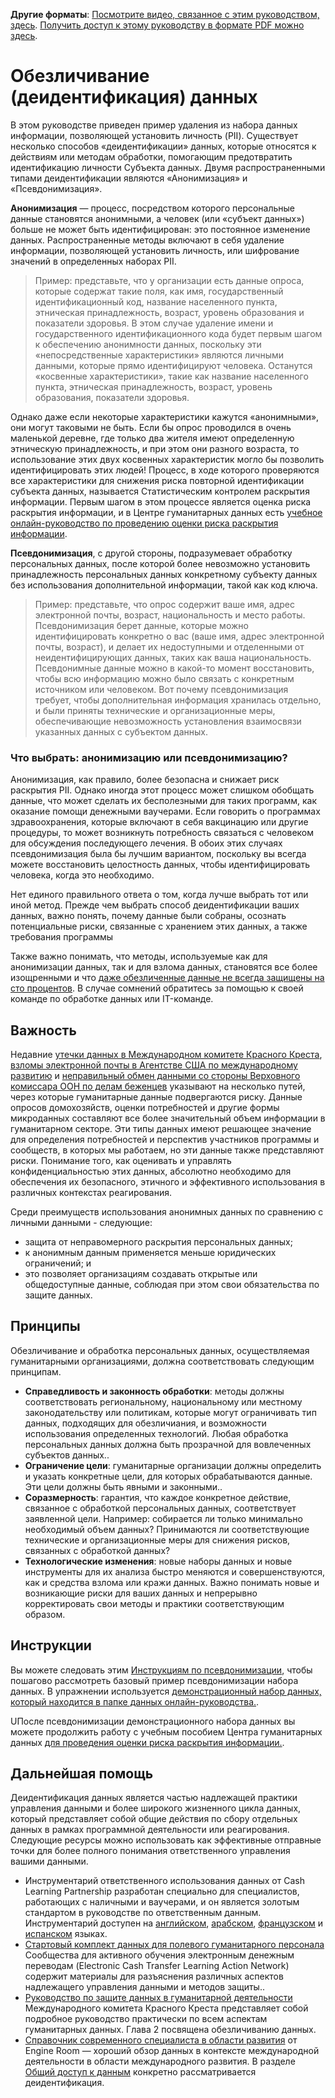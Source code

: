 **Другие форматы**: [Посмотрите видео, связанное с этим руководством, здесь](https://youtu.be/MX0Y1UjL73g). [Получить доступ к этому руководству в формате PDF можно здесь](https://dldocs.mercycorps.org/DPPDeidentifyingDataGuideRU.pdf).

# Обезличивание (деидентификация) данных
В этом руководстве приведен пример удаления из набора данных информации, позволяющей установить личность (PII). Существует несколько способов «деидентификации» данных, которые относятся к действиям или методам обработки, помогающим предотвратить идентификацию личности Субъекта данных. Двумя распространенными типами деидентификации являются «Анонимизация» и «Псевдонимизация».

**Анонимизация** — процесс, посредством которого персональные данные становятся анонимными, а человек (или «субъект данных») больше не может быть идентифицирован: это постоянное изменение данных. Распространенные методы включают в себя удаление информации, позволяющей установить личность, или шифрование значений в определенных наборах PII.

> Пример: представьте, что у организации есть данные опроса, которые содержат такие поля, как имя, государственный идентификационный код, название населенного пункта, этническая принадлежность, возраст, уровень образования и показатели здоровья. В этом случае удаление имени и государственного идентификационного кода будет первым шагом к обеспечению анонимности данных, поскольку эти «непосредственные характеристики» являются личными данными, которые прямо идентифицируют человека. Останутся «косвенные характеристики», такие как название населенного пункта, этническая принадлежность,
возраст, уровень образования, показатели здоровья.

Однако даже если некоторые характеристики кажутся «анонимными», они могут таковыми не быть. Если бы опрос проводился в очень маленькой деревне, где только два жителя имеют определенную этническую принадлежность, и при этом они разного возраста, то использование этих двух косвенных характеристик могло бы позволить идентифицировать этих людей! Процесс, в ходе которого проверяются все характеристики для снижения риска повторной идентификации субъекта данных, называется Статистическим контролем раскрытия информации. Первым шагом в этом процессе является оценка риска раскрытия информации, и в Центре гуманитарных данных есть [учебное онлайн-руководство по проведению оценки риска раскрытия информации](https://centre.humdata.org/learning-path/disclosure-risk-assessment-overview/).

**Псевдонимизация**, с другой стороны, подразумевает обработку персональных данных, после которой более невозможно установить принадлежность персональных данных конкретному субъекту данных без использования дополнительной информации, такой как код ключа.

> Пример: представьте, что опрос содержит ваше имя, адрес электронной почты, возраст, национальность и место работы. Псевдонимизация берет данные, которые можно идентифицировать конкретно о вас (ваше имя, адрес электронной почты, возраст), и делает их недоступными и отделенными от неидентифицирующих данных, таких как ваша национальность. Псевдонимные данные можно в какой-то момент восстановить, чтобы всю информацию можно было связать с конкретным источником или человеком. Вот почему псевдонимизация требует, чтобы дополнительная информация хранилась отдельно, и были приняты технические и организационные меры,
обеспечивающие невозможность установления взаимосвязи указанных данных с субъектом данных.

### Что выбрать: анонимизацию или псевдонимизацию?
Анонимизация, как правило, более безопасна и снижает риск раскрытия PII. Однако иногда этот процесс может слишком обобщать данные, что может сделать их бесполезными для таких программ, как оказание помощи денежными ваучерами. Если говорить о программах здравоохранения, которые включают в себя вакцинацию или другие процедуры, то может возникнуть потребность связаться с человеком для обсуждения последующего лечения. В обоих этих случаях псевдонимизация была бы лучшим вариантом, поскольку вы всегда можете восстановить целостность данных, чтобы идентифицировать человека, когда это необходимо.

Нет единого правильного ответа о том, когда лучше выбрать тот или иной метод. Прежде чем выбрать способ деидентификации ваших данных, важно понять, почему данные были собраны, осознать потенциальные риски, связанные с хранением этих данных, а также требования программы

Также важно понимать, что методы, используемые как для анонимизации данных, так и для взлома данных, становятся все более изощренными и что [даже обезличенные данные не всегда защищены на сто процентов](https://reliefweb.int/report/world/mosaic-effect-revelation-risks-combining-humanitarian-and-social-protection-data). В случае сомнений обратитесь за помощью к своей команде по обработке данных или IT-команде.

## Важность
Недавние [утечки данных в Международном комитете Красного Креста](https://www.icrc.org/en/document/cyber-attack-icrc-what-we-know), [взломы электронной почты в Агентстве США по международному развитию](https://www.devex.com/news/usaid-hack-is-wakeup-call-for-aid-industry-on-cybersecurity-100028) и [неправильный обмен данными со стороны Верховного комиссара ООН по делам беженцев](https://www.hrw.org/news/2021/06/15/un-shared-rohingya-data-without-informed-consent#) указывают на несколько путей, через которые гуманитарные данные подвергаются риску. Данные опросов домохозяйств, оценки потребностей и другие формы микроданных составляют все более значительный объем информации в гуманитарном секторе. Эти типы данных имеют решающее значение для определения потребностей и перспектив участников программы и сообществ, в которых мы работаем, но эти данные также представляют риски. Понимание того, как оценивать и управлять конфиденциальностью этих данных, абсолютно необходимо для обеспечения их безопасного, этичного и эффективного использования в различных контекстах реагирования.

Среди преимуществ использования анонимных данных по сравнению с личными данными - следующие:
 - защита от неправомерного раскрытия персональных данных;
 - к анонимным данным применяется меньше юридических ограничений; и
 - это позволяет организациям создавать открытые или общедоступные данные, соблюдая при этом свои обязательства по защите данных.

## Принципы
Обезличивание и обработка персональных данных, осуществляемая гуманитарными организациями, должна соответствовать следующим принципам.
- **Справедливость и законность обработки**: методы должны соответствовать региональному, национальному или местному законодательству или политикам, которые могут ограничивать тип данных, подходящих для обезличиания, и возможности использования определенных технологий. Любая обработка персональных данных
должна быть прозрачной для вовлеченных субъектов данных..
- **Ограничение цели**: гуманитарные организации должны определить и указать конкретные цели, для которых обрабатываются данные. Эти цели должны быть явными и законными..
- **Соразмерность**: гарантия, что каждое конкретное действие, связанное с обработкой персональных данных, соответствует заявленной цели. Например: собирается ли только минимально необходимый объем данных? Принимаются ли соответствующие технические и организационные меры для снижения рисков, связанных с
обработкой данных?
- **Технологические изменения**: новые наборы данных и новые инструменты для их анализа быстро меняются и совершенствуются, как и средства взлома или кражи данных. Важно понимать новые и возникающие риски для ваших данных и непрерывно корректировать свои методы и практики соответствующим образом.

## Инструкции
Вы можете следовать этим [Инструкциям по псевдонимизации](Pseudonymization-instructions.md), чтобы пошагово рассмотреть базовый пример псевдонимизации набора данных. В упражнении используется [демонстрационный набор данных, который находится в папке данных онлайн-руководства.](data/Pseudonymization_example.csv).

UПосле псевдонимизации демонстрационного набора данных вы можете продолжить работу с учебным пособием Центра гуманитарных данных [для проведения оценки риска раскрытия информации.](https://centre.humdata.org/learning-path/disclosure-risk-assessment-overview/).

## Дальнейшая помощь
Деидентификация данных является частью надлежащей практики управления данными и более широкого жизненного цикла данных, который представляет собой общие действия по сбору отдельных данных в рамках программной деятельности или реагирования. Следующие ресурсы можно использовать как эффективные отправные точки для более полного понимания ответственного управления вашими данными.
- Инструментарий ответственного использования данных от Cash Learning Partnership разработан специально для специалистов, работающих с наличными и ваучерами, и он является золотым стандартом в руководстве по ответственным данным. Инструментарий доступен на [английском](https://www.calpnetwork.org/wp-content/uploads/2021/03/Data-Responsibility-Toolkit_A-guide-for-Cash-and-Voucher-Practitioners.pdf), [арабском](https://www.calpnetwork.org/ar/publication/data-responsibility-toolkit-a-guide-for-cva-practitioners/), [французском](https://www.calpnetwork.org/fr/publication/data-responsibility-toolkit-a-guide-for-cva-practitioners/) и [испанском](https://www.calpnetwork.org/es/publication/data-responsibility-toolkit-a-guide-for-cva-practitioners/) языках.
- [Стартовый комплект данных для полевого гуманитарного персонала](https://www.calpnetwork.org/wp-content/uploads/2020/06/DataStarterKitforFieldStaffELAN.pdf) Сообщества для активного обучения электронным денежным переводам (Electronic Cash Transfer Learning Action Network) содержит материалы для разъяснения различных аспектов надлежащего управления данными и методов защиты..
- [Руководство по защите данных в гуманитарной деятельности](https://www.icrc.org/en/data-protection-humanitarian-action-handbook) Международного комитета Красного Креста представляет собой подробное руководство практически по всем аспектам гуманитарных данных. Глава 2 посвящена обезличиванию данных.
- [Справочник современного специалиста в области развития](https://the-engine-room.github.io/responsible-data-handbook/) от Engine Room — хороший обзор данных в контексте международной деятельности в области международного развития. В разделе [Общий доступ к данным](https://the-engine-room.github.io/responsible-data-handbook/chapters/chapter-02c-sharing-data.html) конкретно рассматривается деидентификация.

